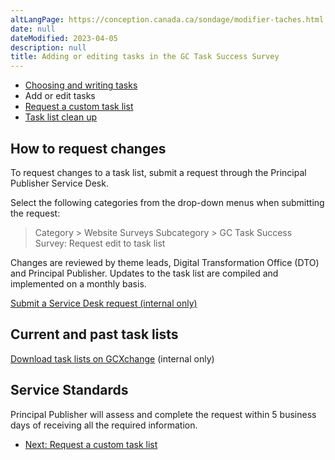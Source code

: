 ```yaml
---
altLangPage: https://conception.canada.ca/sondage/modifier-taches.html
date: null
dateModified: 2023-04-05
description: null
title: Adding or editing tasks in the GC Task Success Survey
---
```


<div class="gc-stp-stp">
    <div class="row">
        <ul class="toc lst-spcd col-md-12">
            <li class="col-md-4 col-sm-6"><a class="list-group-item" href="writing-tasks.html">Choosing and writing tasks</a></li>
            <li class="col-md-4 col-sm-6"><a class="list-group-item active">Add or edit tasks</a></li>
            <li class="col-md-4 col-sm-6"><a class="list-group-item" href="custom-list.html">Request a custom task list</a></li>
            <li class="col-md-4 col-sm-6"><a class="list-group-item" href="task-list-cleanup.html">Task list clean up</a></li>
        </ul>
    </div>
</div>

## How to request changes

To request changes to a task list, submit a request through the Principal Publisher Service Desk.

Select the following categories from the drop-down menus when submitting the request:

> Category > Website Surveys
> Subcategory > GC Task Success Survey: Request edit to task list

Changes are reviewed by theme leads, Digital Transformation Office (DTO) and Principal Publisher. Updates to the task list are compiled and implemented on a monthly basis.

[Submit a Service Desk request (internal only)](http://requestform.portal.gc.ca/tickets.html)

## Current and past task lists

[Download task lists on GCXchange](https://gcxgce.sharepoint.com/:u:/t/10001402/EUBm7N0ddyxLhulyoBd2EbMBW346iw-4q9LCpK2YpMzPWw?e=Nb0qeQ) (internal only)

## Service Standards

Principal Publisher will assess and complete the request within 5 business days of receiving all the required information.

<nav role="navigation" class="mrgn-bttm-lg">
    <ul class="pager">
        <li class="next"><a href="custom-list.html" rel="next">Next: Request a custom task list</a></li>
    </ul>
</nav>
